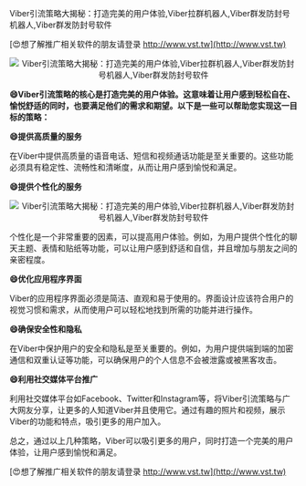 Viber引流策略大揭秘：打造完美的用户体验,Viber拉群机器人,Viber群发防封号机器人,Viber群发防封号软件

[😍想了解推广相关软件的朋友请登录 http://www.vst.tw](http://www.vst.tw)

 <center><img src="https://vst.tw/MP4/tuiguang/png/7.png" alt="Viber引流策略大揭秘：打造完美的用户体验,Viber拉群机器人,Viber群发防封号机器人,Viber群发防封号软件"></center>

**😄Viber引流策略的核心是打造完美的用户体验。这意味着让用户感到轻松自在、愉悦舒适的同时，也要满足他们的需求和期望。以下是一些可以帮助您实现这一目标的策略：**

**😄提供高质量的服务**

在Viber中提供高质量的语音电话、短信和视频通话功能是至关重要的。这些功能必须具有稳定性、流畅性和清晰度，从而让用户感到愉悦和满足。

**😄提供个性化的服务**

 <center><img src="https://vst.tw/MP4/tuiguang/png/4.png" alt="Viber引流策略大揭秘：打造完美的用户体验,Viber拉群机器人,Viber群发防封号机器人,Viber群发防封号软件"></center>

个性化是一个非常重要的因素，可以提高用户体验。例如，为用户提供个性化的聊天主题、表情和贴纸等功能，可以让用户感到舒适和自信，并且增加与朋友之间的亲密程度。

**😄优化应用程序界面**

Viber的应用程序界面必须是简洁、直观和易于使用的。界面设计应该符合用户的视觉习惯和需求，从而使用户可以轻松地找到所需的功能并进行操作。

**😄确保安全性和隐私**

在Viber中保护用户的安全和隐私是至关重要的。例如，为用户提供端到端的加密通信和双重认证等功能，可以确保用户的个人信息不会被泄露或被黑客攻击。

**😄利用社交媒体平台推广**

利用社交媒体平台如Facebook、Twitter和Instagram等，将Viber引流策略与广大网友分享，让更多的人知道Viber并且使用它。通过有趣的照片和视频，展示Viber的功能和特点，吸引更多的用户加入。

总之，通过以上几种策略，Viber可以吸引更多的用户，同时打造一个完美的用户体验，让用户感到愉悦和满足。

[😍想了解推广相关软件的朋友请登录 http://www.vst.tw](http://www.vst.tw)




